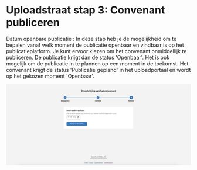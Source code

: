 # Uploadstraat stap 3: Convenant publiceren

Datum openbare publicatie
: In deze stap heb je de mogelijkheid om te bepalen vanaf welk moment de publicatie openbaar en vindbaar is op het publicatieplatform.
Je kunt ervoor kiezen om het convenant onmiddellijk te publiceren. De publicatie krijgt dan de status 'Openbaar'. Het is ook
mogelijk om de publicatie in te plannen op een moment in de toekomst. Het convenant krijgt de status 'Publicatie gepland' in het uploadportaal
en wordt op het gekozen moment 'Openbaar'.

![Afbeelding toont de derde stap van de wizard waar de publicatie datum ingesteld wordt.](img/convenant_4.png)
